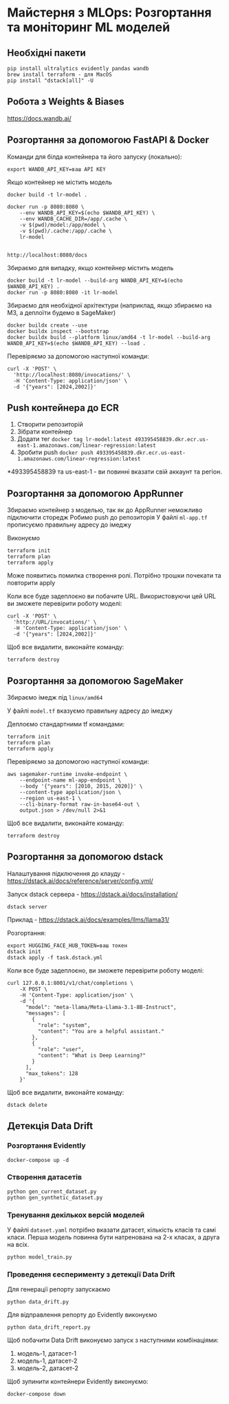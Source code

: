 # Майстерня з MLOps: Розгортання та моніторинг ML моделей

## Необхідні пакети
```
pip install ultralytics evidently pandas wandb
brew install terraform - для MacOS
pip install "dstack[all]" -U
```
## Робота з Weights & Biases

https://docs.wandb.ai/ 

## Розгортання за допомогою FastAPI & Docker

Команди для білда контейнера та його запуску (локально):
```
export WANDB_API_KEY=ваш API KEY
```
Якщо контейнер не містить модель
```
docker build -t lr-model .

docker run -p 8080:8080 \
    --env WANDB_API_KEY=$(echo $WANDB_API_KEY) \
    --env WANDB_CACHE_DIR=/app/.cache \
    -v $(pwd)/model:/app/model \
    -v $(pwd)/.cache:/app/.cache \
    lr-model


http://localhost:8080/docs
```

Збираємо для випадку, якщо контейнер містить модель
```
docker build -t lr-model --build-arg WANDB_API_KEY=$(echo $WANDB_API_KEY) .
docker run -p 8080:8080 -it lr-model
```
Збираємо для необхідної архітектури (наприклад, якщо збираємо на M3, а деплоїти будемо в SageMaker)
```
docker buildx create --use
docker buildx inspect --bootstrap
docker buildx build --platform linux/amd64 -t lr-model --build-arg WANDB_API_KEY=$(echo $WANDB_API_KEY) --load .
```

Перевіряємо за допомогою наступної команди:
```
curl -X 'POST' \
  'http://localhost:8080/invocations/' \
  -H 'Content-Type: application/json' \
  -d '{"years": [2024,2002]}'
```

## Push контейнера до ECR
1. Створити репозиторій
2. Зібрати контейнер 
3. Додати тег `docker tag lr-model:latest 493395458839.dkr.ecr.us-east-1.amazonaws.com/linear-regression:latest`
4. Зробити push `docker push 493395458839.dkr.ecr.us-east-1.amazonaws.com/linear-regression:latest`

*493395458839 та us-east-1 - ви повинні вказати свій аккаунт та регіон.

## Розгортання за допомогою AppRunner

Збираємо контейнер з моделью, так як до AppRunner неможливо підключити сторедж
Робимо push до репозиторія
У файлі `ml-app.tf` прописуємо правильну адресу до імеджу

Виконуємо 
```
terraform init
terraform plan
terraform apply
```
Може появитись помилка створення ролі. Потрібно трошки почекати та повторити apply

Коли все буде задеплоєно ви побачите URL. Використовуючи цей URL ви зможете перевірити роботу моделі:
```
curl -X 'POST' \
  'http://URL/invocations/' \
  -H 'Content-Type: application/json' \
  -d '{"years": [2024,2002]}'
```
Щоб все видалити, виконайте команду:
```
terraform destroy
```

## Розгортання за допомогою SageMaker

Збираємо імедж під `linux/amd64`

У файлі `model.tf` вказуємо правильну адресу до імеджу

Деплоємо стандартними tf командами:
```
terraform init
terraform plan
terraform apply
```

Перевіряємо за допомогою наступної команди:
```
aws sagemaker-runtime invoke-endpoint \
    --endpoint-name ml-app-endpoint \
    --body '{"years": [2010, 2015, 2020]}' \
    --content-type application/json \
    --region us-east-1 \
    --cli-binary-format raw-in-base64-out \
    output.json > /dev/null 2>&1
```

Щоб все видалити, виконайте команду:
```
terraform destroy
```

## Розгортання за допомогою dstack

Налаштування підключення до клауду - https://dstack.ai/docs/reference/server/config.yml/

Запуск dstack сервера - https://dstack.ai/docs/installation/
```
dstack server
```
Приклад - https://dstack.ai/docs/examples/llms/llama31/

Розгортання:
```
export HUGGING_FACE_HUB_TOKEN=ваш токен
dstack init
dstack apply -f task.dstack.yml
```
Коли все буде задеплоєно, ви зможете перевірити роботу моделі:
```
curl 127.0.0.1:8001/v1/chat/completions \
    -X POST \
    -H 'Content-Type: application/json' \
    -d '{
      "model": "meta-llama/Meta-Llama-3.1-8B-Instruct",
      "messages": [
        {
          "role": "system",
          "content": "You are a helpful assistant."
        },
        {
          "role": "user",
          "content": "What is Deep Learning?"
        }
      ],
      "max_tokens": 128
    }'
```
Щоб все видалити, виконайте команду:
```
dstack delete
```

## Детекція Data Drift
### Розгортання Evidently
```
docker-compose up -d
```
### Створення датасетів
```
python gen_current_dataset.py
python gen_synthetic_dataset.py
```
### Тренування декількох версій моделей
У файлі `dataset.yaml` потрібно вказати датасет, кількість класів та самі класи. 
Перша модель повинна бути натренована на 2-х класах, а друга на всіх.
```
python model_train.py
```
### Проведення єесперименту з детекції Data Drift
Для генерації репорту запускаємо 
```
python data_drift.py
```
Для відправлення репорту до Evidently виконуємо 
```
python data_drift_report.py
```
Щоб побачити Data Drift виконуємо запуск з наступними комбінаціями:
1. модель-1, датасет-1
2. модель-1, датасет-2
3. модель-2, датасет-2

Щоб зупинити контейнери Evidently виконуємо:
```
docker-compose down
```
